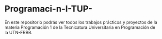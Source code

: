 # Programaci-n-I-TUP-
En este repositorio podrás ver todos los trabajos prácticos y proyectos de la materia Programación 1 de la Tecnicatura Universitaria en Programación de la UTN-FRBB.
